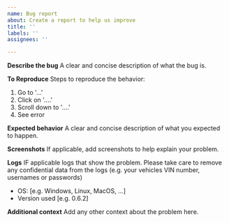 ```yaml
---
name: Bug report
about: Create a report to help us improve
title: ''
labels: ''
assignees: ''

---
```


**Describe the bug**
A clear and concise description of what the bug is.

**To Reproduce**
Steps to reproduce the behavior:
1. Go to '...'
2. Click on '....'
3. Scroll down to '....'
4. See error

**Expected behavior**
A clear and concise description of what you expected to happen.

**Screenshots**
If applicable, add screenshots to help explain your problem.

**Logs**
IF applicable logs that show the problem. Please take care to remove any confidential data from the logs (e.g. your vehicles VIN number, usernames or passwords)

 - OS: [e.g. Windows, Linux, MacOS, ...]
 - Version used [e.g. 0.6.2]

**Additional context**
Add any other context about the problem here.
